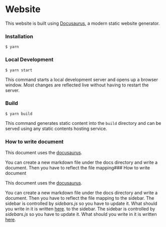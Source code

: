 # Website

This website is built using [Docusaurus](https://docusaurus.io/), a modern static website generator.

### Installation

```
$ yarn
```

### Local Development

```
$ yarn start
```

This command starts a local development server and opens up a browser window. Most changes are reflected live without having to restart the server.

### Build

```
$ yarn build
```

This command generates static content into the `build` directory and can be served using any static contents hosting service.

### How to write document

This document uses the [docusaurus](https://docusaurus.io/).

You can create a new markdown file under the docs directory and write a document.
Then you have to reflect the file mapping### How to write document

This document uses the [docusaurus](https://docusaurus.io/).

You can create a new markdown file under the docs directory and write a document.
Then you have to reflect the file mapping to the sidebar.
The sidebar is controlled by *sidebars.js* so  you have to update it.
What should you write in it is written [here](https://docusaurus.io/docs/sidebar/items).
 to the sidebar.
The sidebar is controlled by *sidebars.js* so  you have to update it.
What should you write in it is written [here](https://docusaurus.io/docs/sidebar/items).
